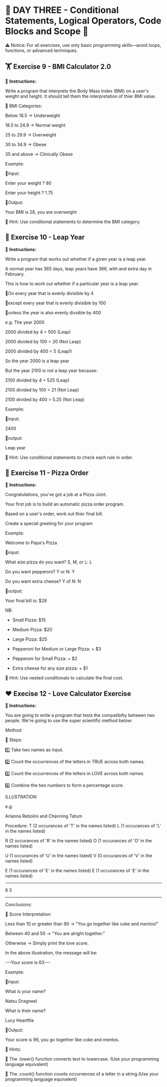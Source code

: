 # 🌟 DAY THREE - Conditional Statements, Logical Operators, Code Blocks and Scope 🌟

⚠️ Notice: For all exercises, use only basic programming skills—avoid loops, functions, or advanced techniques.


## 🏋️ Exercise 9 - BMI Calculator 2.0 

📌 **Instructions:**

Write a program that interprets the Body Mass Index (BMI) on a user's weight and height.
It should tell them the interpretation of thier BMI value.

🔹 BMI Categories:

Below 18.5 → Underweight

18.5 to 24.9 → Normal weight

25 to 29.9 → Overweight

30 to 34.9 → Obese

35 and above → Clinically Obese

Example:

🔹Input:

Enter your weight ? 80

Enter your height ? 1.75

🔹Output:

Your BMI is 28, you are overweight

📝 Hint: Use conditional statements to determine the BMI category.



## 📅 Exercise 10 - Leap Year

📌 **Instructions:**

Write a program that works out whether if a given year is a leap year.

A normal year has 365 days, leap years have 366, with and extra day in February.

This is how to work out whether if a particular year is a leap year.

🔹On every year that is evenly divisible by 4 

🔹except every year that is evenly divisible by 100

🔹unless the year is also evenly divsible by 400
    
e.g: The year 2000

2000 divided by 4 = 500 (Leap)

2000 divided by 100 = 20 (Not Leap)

2000 divided by 400 = 5 (Leap!)

So the year 2000 is a leap year


But the year 2100 is not a leap year because:

2100 divided by 4 = 525 (Leap)

2100 divided by 100 = 21 (Not Leap)

2100 divided by 400 = 5.25 (Not Leap)

Example: 

🔹input:

2400                      
                         
🔹output: 
                 
Leap year              

📝 Hint: Use conditional statements to check each rule in order.



## 🍕 Exercise 11 - Pizza Order

📌 **Instructions:**

Congratulations, you've got a job at a Pizza Joint. 

Your first job is to build an automatic pizza order program.

Based on a user's order, work out thier final bill.

Create a special greeting for your program

Example:

Welcome to Papa's Pizza

🔹input: 

What size pizza do you want? S, M, or L: L

Do you want pepperoni? Y or N: Y

Do you want extra cheese? Y of N: N

🔹output:

Your final bill is: $28

NB: 
+ Small Pizza: $15               

+ Medium Pizza: $20              

+ Large Pizza: $25
  
+ Pepperoni for Medium or Large Pizza: + $3
  
+ Pepperoni for Small Pizza: + $2
  
+ Extra cheese for any size pizza: + $1

📝 Hint: Use nested conditionals to calculate the final cost.



## ❤️ Execise 12 - Love Calculator Exercise

📌 **Instructions:**

You are going to write a program that tests the compatibilty between two people. We're going to use the super scientific method below:

*Method:*

🔹 Steps:

1️⃣ Take two names as input.

2️⃣ Count the occurrences of the letters in TRUE across both names.

3️⃣ Count the occurrences of the letters in LOVE across both names.

4️⃣ Combine the two numbers to form a percentage score.


*ILLUSTRATION:*

e.g: 

Arianna Rebolini and Channing Tatum

Procedure:
T (2 occurances of 'T' in the names listed)    L (1 occurances of 'L' in the names listed)

R (2 occurances of 'R' in the names listed)    O (1 occurances of 'O' in the names listed)

U (1 occurances of 'U' in the names listed)    V (0 occurances of 'V' in the names listed)

E (1 occurances of 'E' in the names listed)    E (1 occurances of 'E' in the names listed)

__________________________________________________________________________________________

   6                                              3     
___________________________________________________________________________________________

*Conclusions:*

🔹 Score Interpretation:

Less than 10 or greater than 90 → "You go together like coke and mentos!"

Between 40 and 50 → "You are alright together."

Otherwise → Simply print the love score.


In the above illustration, the message will be:

---Your score is 63---

Example:

🔹Input: 
                   
What is your name?        

  Natsu Dragneel          

                          
What is their name?       

  Lucy Heartfila          

🔹Output:

Your score is 96, you go together like coke and mentos.

📝 Hints:

🔹 The .lower() function converts text to lowercase. (Use your programming language equivalent)

🔹 The .count() function counts occurrences of a letter in a string.(Use your programming language equivalent)

